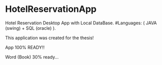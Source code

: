 # HotelReservationApp
Hotel Reservation Desktop App with Local DataBase. #Languages: ( JAVA (swing) + SQL (oracle) ).

This application was created for the thesis!


App 100% READY!!


Word (Book) 30% ready...
